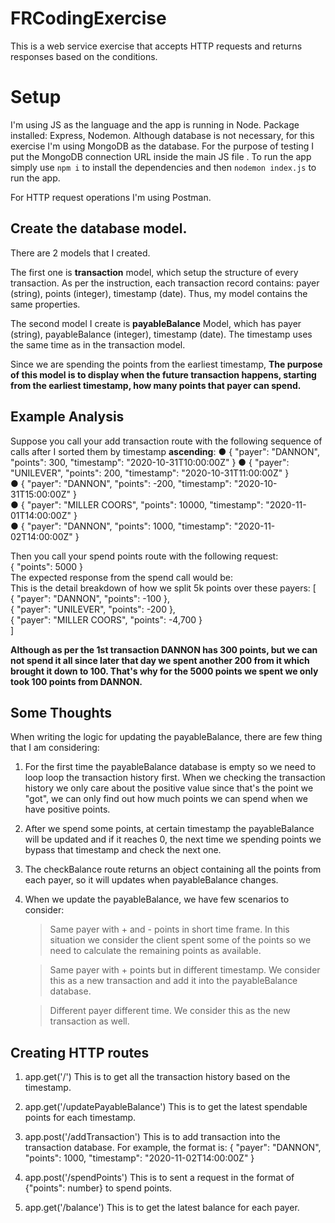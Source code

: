 # FRCodingExercise


This is a web service exercise that accepts HTTP requests and returns responses based on the conditions.

# Setup
I'm using JS as the language and the app is running in Node.
Package installed: Express, Nodemon.
Although database is not necessary, for this exercise I'm using MongoDB as the database. 
For the purpose of testing I put the MongoDB connection URL inside the main JS file .
To run the app simply use `npm i` to install the dependencies and then `nodemon index.js` to run the app.

For HTTP request operations I'm using Postman.



## Create the database model.
There are 2 models that I created.  

The first one is **transaction** model, which setup the structure of every transaction. As per the instruction, each transaction record contains: ​payer​ (string), ​points​ (integer), ​timestamp​ (date). Thus, my model contains the same properties.

The  second model I create is **payableBalance** Model, which has ​payer​ (string), ​payableBalance​ (integer), ​timestamp​ (date). The timestamp uses the same time as in the transaction model. 

Since we are spending the points from the earliest timestamp, **The purpose of this model is to display when the future transaction happens, starting from the earliest timestamp, how many points that payer can spend.**


## Example Analysis
Suppose you call your add transaction route with the following sequence of calls
after I sorted them by timestamp **ascending**:
 ●  { "payer": "DANNON", "points": 300, "timestamp": "2020-10-31T10:00:00Z" }
 ●  { "payer": "UNILEVER", "points": 200, "timestamp": "2020-10-31T11:00:00Z" }  
●  { "payer": "DANNON", "points": -200, "timestamp": "2020-10-31T15:00:00Z" }  
●  { "payer": "MILLER COORS", "points": 10000, "timestamp": "2020-11-01T14:00:00Z" }  
●  { "payer": "DANNON", "points": 1000, "timestamp": "2020-11-02T14:00:00Z" }  

Then you call your spend points route with the following request:  
{ "points": 5000 }  
The expected response from the spend call would be:  
 This is the detail breakdown of how we split 5k points over these payers:
[  
{ "payer": "DANNON", "points": -100 },  
{ "payer": "UNILEVER", "points": -200 },  
{ "payer": "MILLER COORS", "points": -4,700 }  
]


**Although as per the 1st transaction DANNON has 300 points, but we can not spend it all since later that day we spent another 200 from it which brought it down to 100. That's why for the 5000 points we spent we only took 100 points from DANNON.**


## Some Thoughts

When writing the logic for updating the payableBalance, there are few thing that I am considering:
1. For the first time the payableBalance database is empty so we need to loop loop the transaction history first. When we checking the transaction history we only care about the positive value since that's the point we "got", we can only find out how much points we can spend when we have positive points.

2. After we spend some points, at certain timestamp the payableBalance will be updated and if it reaches 0, the next time we spending points we bypass that timestamp and check the next one.
3. The checkBalance route returns an object containing all the points from each payer, so it will updates when payableBalance changes.
4. When we update the payableBalance, we have few scenarios to consider: 
	>Same payer with + and - points in short time frame. In this situation we consider the client spent some of the points so we need to calculate the remaining points as available.
	
	>Same payer with + points but in different timestamp. We consider this as a new transaction and add it into the payableBalance database.

	>Different payer different time. We consider this as the new transaction as well.





## Creating HTTP routes

1. app.get('/')
	This is to get all the transaction history based on the timestamp.

2. app.get('/updatePayableBalance')
    This is to get the latest spendable points for each timestamp.
3. app.post('/addTransaction')
    This is to add transaction into the transaction database. For example, the format is:
    { "payer": "DANNON", "points": 1000, "timestamp": "2020-11-02T14:00:00Z" }
4. app.post('/spendPoints')
	This is to sent a request in the format of {"points": number} to spend points.
5. app.get('/balance')
	This is to get the latest balance for each payer.
















